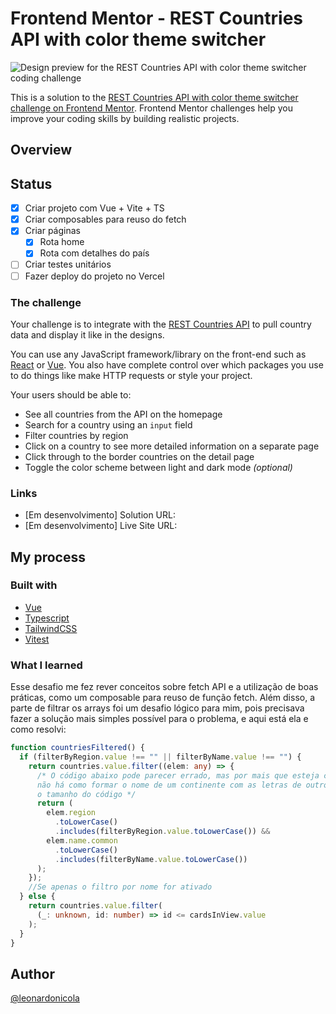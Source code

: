 # Frontend Mentor - REST Countries API with color theme switcher

![Design preview for the REST Countries API with color theme switcher coding challenge](./design/desktop-preview.jpg)

This is a solution to the [REST Countries API with color theme switcher challenge on Frontend Mentor](https://www.frontendmentor.io/challenges/rest-countries-api-with-color-theme-switcher-5cacc469fec04111f7b848ca). Frontend Mentor challenges help you improve your coding skills by building realistic projects. 

## Overview

## Status

- [x] Criar projeto com Vue + Vite + TS
- [x] Criar composables para reuso do fetch
- [x] Criar páginas
  - [x] Rota home
  - [x] Rota com detalhes do país
- [ ] Criar testes unitários
- [ ] Fazer deploy do projeto no Vercel

### The challenge

Your challenge is to integrate with the [REST Countries API](https://restcountries.com) to pull country data and display it like in the designs.

You can use any JavaScript framework/library on the front-end such as [React](https://reactjs.org) or [Vue](https://vuejs.org). You also have complete control over which packages you use to do things like make HTTP requests or style your project.

Your users should be able to:

- See all countries from the API on the homepage
- Search for a country using an `input` field
- Filter countries by region
- Click on a country to see more detailed information on a separate page
- Click through to the border countries on the detail page
- Toggle the color scheme between light and dark mode *(optional)*


### Links

- [Em desenvolvimento] Solution URL:
- [Em desenvolvimento] Live Site URL:

## My process

### Built with

- [Vue](https://vuejs.org/)
- [Typescript](https://www.typescriptlang.org/)
- [TailwindCSS](https://tailwindcss.com/)
- [Vitest](https://vitest.dev/)


### What I learned

Esse desafio me fez rever conceitos sobre fetch API e a utilização de boas práticas, como um composable para reuso de função fetch.
Além disso, a parte de filtrar os arrays foi um desafio lógico para mim,
pois precisava fazer a solução mais simples possível para o problema, e aqui está ela e como resolvi:


```typescript
function countriesFiltered() {
  if (filterByRegion.value !== "" || filterByName.value !== "") {
    return countries.value.filter((elem: any) => {
      /* O código abaixo pode parecer errado, mas por mais que esteja checando se inclui as letras,
      não há como formar o nome de um continente com as letras de outro, o que fez reduzir
      o tamanho do código */
      return (
        elem.region
          .toLowerCase()
          .includes(filterByRegion.value.toLowerCase()) &&
        elem.name.common
          .toLowerCase()
          .includes(filterByName.value.toLowerCase())
      );
    });
    //Se apenas o filtro por nome for ativado
  } else {
    return countries.value.filter(
      (_: unknown, id: number) => id <= cardsInView.value
    );
  }
}
```

## Author

[@leonardonicola](https://www.github.com/leonardonicola)

